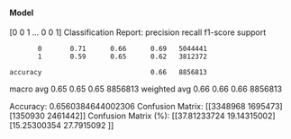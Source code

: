 #### Model
[0 0 1 ... 0 0 1]
Classification Report:
              precision    recall  f1-score   support

           0       0.71      0.66      0.69   5044441
           1       0.59      0.65      0.62   3812372

    accuracy                           0.66   8856813
   macro avg       0.65      0.65      0.65   8856813
weighted avg       0.66      0.66      0.66   8856813

Accuracy: 0.6560384644002306
Confusion Matrix:
[[3348968 1695473]
 [1350930 2461442]]
Confusion Matrix (%):
[[37.81233724 19.14315002]
 [15.25300354 27.7915092 ]]
